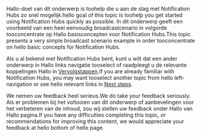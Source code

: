 
<span data-ttu-id="cdb77-101">Hallo-doel van dit onderwerp is toohelp die u aan de slag met Notification Hubs zo snel mogelijk.</span><span class="sxs-lookup"><span data-stu-id="cdb77-101">hello goal of this topic is toohelp you get started using Notification Hubs quickly as possible.</span></span> <span data-ttu-id="cdb77-102">In dit onderwerp geeft een voorbeeld van een heel eenvoudig broadcastcenario in volgorde tooconcentrate op Hallo basisconcepten voor Notification Hubs.</span><span class="sxs-lookup"><span data-stu-id="cdb77-102">This topic presents a very simple broadcast scenario example in order tooconcentrate on hello basic concepts for Notification Hubs.</span></span>

<span data-ttu-id="cdb77-103">Als u al bekend met Notification Hubs bent, kunt u wilt dat een ander onderwerp in Hallo links navigatie tooselect of raadpleegt u de relevante koppelingen Hallo in [Vervolgstappen](#next-steps).</span><span class="sxs-lookup"><span data-stu-id="cdb77-103">If you are already familiar with Notification Hubs, you may want tooselect another topic from hello left-navigation or see hello relevant links in [Next steps](#next-steps).</span></span>

<span data-ttu-id="cdb77-104">We nemen uw feedback heel serieus.</span><span class="sxs-lookup"><span data-stu-id="cdb77-104">We do take your feedback seriously.</span></span> <span data-ttu-id="cdb77-105">Als er problemen bij het voltooien van dit onderwerp of aanbevelingen voor het verbeteren van de inhoud, zou wij stellen uw feedback onder Hallo van Hallo pagina.</span><span class="sxs-lookup"><span data-stu-id="cdb77-105">If you have any difficulties completing this topic, or recommendations for improving this content, we would appreciate your feedback at hello bottom of hello page.</span></span>

